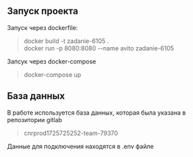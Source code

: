 ## Запуск проекта
Запуск через dockerfile:

> docker build -t zadanie-6105 .    
> docker run -p 8080:8080 --name avito zadanie-6105

Запсук через docker-compose

> docker-compose up

## База данных

В работе используется база данных, которая была указана в репозитории gitlab

> cnrprod1725725252-team-79370

Данные для подключения находятся в .env файле
